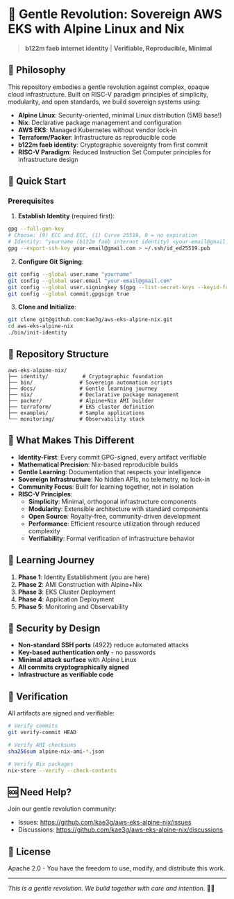 # 🌸 Gentle Revolution: Sovereign AWS EKS with Alpine Linux and Nix
> **b122m faeb internet identity** | **Verifiable, Reproducible, Minimal**

## 💙 Philosophy

This repository embodies a gentle revolution against complex, opaque cloud infrastructure. Built on RISC-V paradigm principles of simplicity, modularity, and open standards, we build sovereign systems using:

- **Alpine Linux**: Security-oriented, minimal Linux distribution (5MB base!)
- **Nix**: Declarative package management and configuration
- **AWS EKS**: Managed Kubernetes without vendor lock-in
- **Terraform/Packer**: Infrastructure as reproducible code
- **b122m faeb identity**: Cryptographic sovereignty from first commit
- **RISC-V Paradigm**: Reduced Instruction Set Computer principles for infrastructure design

## 🚀 Quick Start

### Prerequisites
1. **Establish Identity** (required first):
```bash
gpg --full-gen-key
# Choose: (9) ECC and ECC, (1) Curve 25519, 0 = no expiration
# Identity: "yourname (b122m faeb internet identity) <your-email@gmail.com>"
gpg --export-ssh-key your-email@gmail.com > ~/.ssh/id_ed25519.pub
```

2. **Configure Git Signing**:
```bash
git config --global user.name "yourname"
git config --global user.email "your-email@gmail.com"
git config --global user.signingkey $(gpg --list-secret-keys --keyid-format LONG | grep sec | awk '{print $2}' | cut -d'/' -f2)
git config --global commit.gpgsign true
```

3. **Clone and Initialize**:
```bash
git clone git@github.com:kae3g/aws-eks-alpine-nix.git
cd aws-eks-alpine-nix
./bin/init-identity
```

## 📁 Repository Structure
```
aws-eks-alpine-nix/
├── identity/           # Cryptographic foundation
├── bin/               # Sovereign automation scripts
├── docs/              # Gentle learning journey
├── nix/               # Declarative package management
├── packer/            # Alpine+Nix AMI builder
├── terraform/         # EKS cluster definition
├── examples/          # Sample applications
└── monitoring/        # Observability stack
```

## 🌈 What Makes This Different

- **Identity-First**: Every commit GPG-signed, every artifact verifiable
- **Mathematical Precision**: Nix-based reproducible builds
- **Gentle Learning**: Documentation that respects your intelligence
- **Sovereign Infrastructure**: No hidden APIs, no telemetry, no lock-in
- **Community Focus**: Built for learning together, not in isolation
- **RISC-V Principles**: 
  - **Simplicity**: Minimal, orthogonal infrastructure components
  - **Modularity**: Extensible architecture with standard components
  - **Open Source**: Royalty-free, community-driven development
  - **Performance**: Efficient resource utilization through reduced complexity
  - **Verifiability**: Formal verification of infrastructure behavior

## 📖 Learning Journey

1. **Phase 1**: Identity Establishment (you are here)
2. **Phase 2**: AMI Construction with Alpine+Nix
3. **Phase 3**: EKS Cluster Deployment
4. **Phase 4**: Application Deployment
5. **Phase 5**: Monitoring and Observability

## 🔐 Security by Design

- **Non-standard SSH ports** (4922) reduce automated attacks
- **Key-based authentication only** - no passwords
- **Minimal attack surface** with Alpine Linux
- **All commits cryptographically signed**
- **Infrastructure as verifiable code**

## 💫 Verification

All artifacts are signed and verifiable:
```bash
# Verify commits
git verify-commit HEAD

# Verify AMI checksums
sha256sum alpine-nix-ami-*.json

# Verify Nix packages
nix-store --verify --check-contents
```

## 🆘 Need Help?

Join our gentle revolution community:
- Issues: https://github.com/kae3g/aws-eks-alpine-nix/issues
- Discussions: https://github.com/kae3g/aws-eks-alpine-nix/discussions

## 📄 License

Apache 2.0 - You have the freedom to use, modify, and distribute this work.

---
*This is a gentle revolution. We build together with care and intention.* 🌸💙